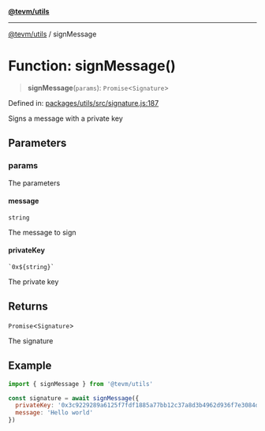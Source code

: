 [**@tevm/utils**](../README.md)

***

[@tevm/utils](../globals.md) / signMessage

# Function: signMessage()

> **signMessage**(`params`): `Promise`\<`Signature`\>

Defined in: [packages/utils/src/signature.js:187](https://github.com/evmts/tevm-monorepo/blob/main/packages/utils/src/signature.js#L187)

Signs a message with a private key

## Parameters

### params

The parameters

#### message

`string`

The message to sign

#### privateKey

`` `0x${string}` ``

The private key

## Returns

`Promise`\<`Signature`\>

The signature

## Example

```js
import { signMessage } from '@tevm/utils'

const signature = await signMessage({
  privateKey: '0x3c9229289a6125f7fdf1885a77bb12c37a8d3b4962d936f7e3084dece32a3ca1',
  message: 'Hello world'
})
```
